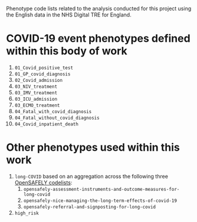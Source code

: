 Phenotype code lists related to the analysis conducted for this project using the English data in the NHS Digital TRE for England.

# COVID-19 event phenotypes defined within this body of work

1. `01_Covid_positive_test`  
2. `01_GP_covid_diagnosis`  
3. `02_Covid_admission`  
4. `03_NIV_treatment`  
5. `03_IMV_treatment`  
6. `03_ICU_admission`
7. `03_ECMO_treatment`
8. `04_Fatal_with_covid_diagnosis`
9. `04_Fatal_without_covid_diagnosis`
10. `04_Covid_inpatient_death`

# Other phenotypes used within this work  

1. `long-COVID` based on an aggregation across the following three [OpenSAFELY codelists](https://www.opencodelists.org/):
    1. `opensafely-assessment-instruments-and-outcome-measures-for-long-covid`
    2.  `opensafely-nice-managing-the-long-term-effects-of-covid-19`
    3. `opensafely-referral-and-signposting-for-long-covid`
2. `high_risk`